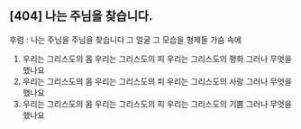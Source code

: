 ## [404] 나는 주님을 찾습니다.

후렴 : 나는 주님을 주님을 찾습니다 그 얼굴 그 모습을 형제들 가슴 속에
1) 우리는 그리스도의 몸 우리는 그리스도의 피 우리는 그리스도의 평화 그러나 무엇을 했나요
2) 우리는 그리스도의 몸 우리는 그리스도의 피 우리는 그리스도의 사랑 그러나 무엇을 했나요
3) 우리는 그리스도의 몸 우리는 그리스도의 피 우리는 그리스도의 기쁨 그러나 무엇을 했나요
